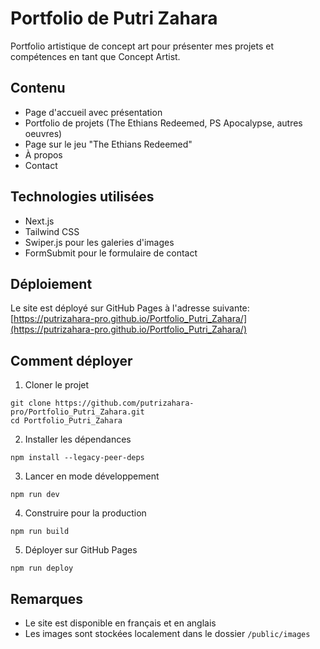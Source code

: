 # Portfolio de Putri Zahara

Portfolio artistique de concept art pour présenter mes projets et compétences en tant que Concept Artist.

## Contenu

- Page d'accueil avec présentation
- Portfolio de projets (The Ethians Redeemed, PS Apocalypse, autres oeuvres)
- Page sur le jeu "The Ethians Redeemed"
- À propos
- Contact

## Technologies utilisées

- Next.js
- Tailwind CSS
- Swiper.js pour les galeries d'images
- FormSubmit pour le formulaire de contact

## Déploiement

Le site est déployé sur GitHub Pages à l'adresse suivante:
[https://putrizahara-pro.github.io/Portfolio_Putri_Zahara/](https://putrizahara-pro.github.io/Portfolio_Putri_Zahara/)

## Comment déployer

1. Cloner le projet
```
git clone https://github.com/putrizahara-pro/Portfolio_Putri_Zahara.git
cd Portfolio_Putri_Zahara
```

2. Installer les dépendances
```
npm install --legacy-peer-deps
```

3. Lancer en mode développement
```
npm run dev
```

4. Construire pour la production
```
npm run build
```

5. Déployer sur GitHub Pages
```
npm run deploy
```

## Remarques

- Le site est disponible en français et en anglais
- Les images sont stockées localement dans le dossier `/public/images`
